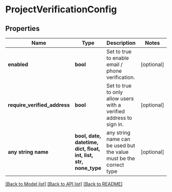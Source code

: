 # ProjectVerificationConfig


## Properties
Name | Type | Description | Notes
------------ | ------------- | ------------- | -------------
**enabled** | **bool** | Set to true to enable email / phone verification. | [optional] 
**require_verified_address** | **bool** | Set to true to only allow users with a verified address to sign in. | [optional] 
**any string name** | **bool, date, datetime, dict, float, int, list, str, none_type** | any string name can be used but the value must be the correct type | [optional]

[[Back to Model list]](../README.md#documentation-for-models) [[Back to API list]](../README.md#documentation-for-api-endpoints) [[Back to README]](../README.md)


